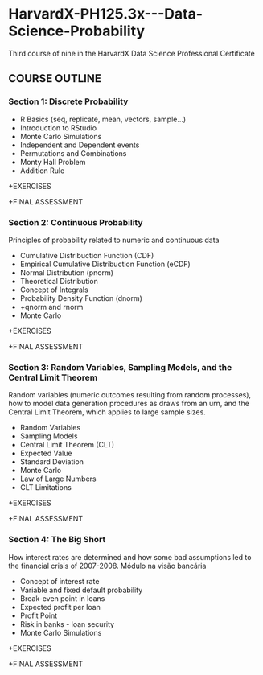 # HarvardX-PH125.3x---Data-Science-Probability
Third course of nine in the HarvardX Data Science Professional Certificate

## COURSE OUTLINE
### Section 1: Discrete Probability
- R Basics (seq, replicate, mean, vectors, sample...)
- Introduction to RStudio
- Monte Carlo Simulations
- Independent and Dependent events
- Permutations and Combinations
- Monty Hall Problem
- Addition Rule

+EXERCISES

+FINAL ASSESSMENT

### Section 2: Continuous Probability
Principles of probability related to numeric and continuous data
- Cumulative Distribuction Function (CDF)
- Empirical Cumulative Distribuction Function (eCDF)
- Normal Distribution (pnorm)
- Theoretical Distribution
- Concept of Integrals
- Probability Density Function (dnorm)
- +qnorm and rnorm
- Monte Carlo

+EXERCISES

+FINAL ASSESSMENT

### Section 3: Random Variables, Sampling Models, and the Central Limit Theorem 
Random variables (numeric outcomes resulting from random processes), how to model data generation procedures as draws from an urn, and the Central Limit Theorem, which applies to large sample sizes.
- Random Variables
- Sampling Models
- Central Limit Theorem (CLT)
- Expected Value
- Standard Deviation
- Monte Carlo
- Law of Large Numbers
- CLT Limitations

+EXERCISES

+FINAL ASSESSMENT

### Section 4: The Big Short 
How interest rates are determined and how some bad assumptions led to the financial crisis of 2007-2008.
Módulo na visão bancária

- Concept of interest rate
- Variable and fixed default probability
- Break-even point in loans
- Expected profit per loan
- Profit Point
- Risk in banks - loan security
- Monte Carlo Simulations

+EXERCISES

+FINAL ASSESSMENT
